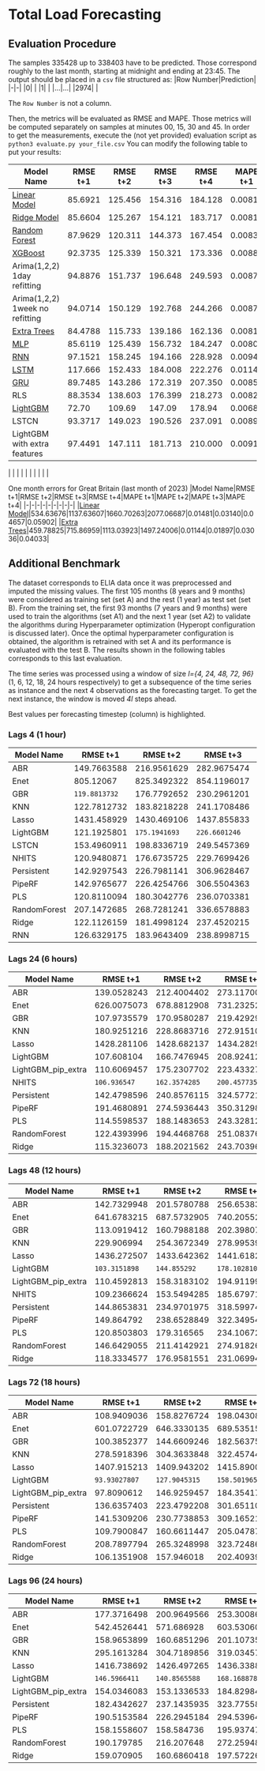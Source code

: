 # Total Load Forecasting
## Evaluation Procedure
The samples $335428$ up to $338403$ have to be predicted. Those correspond roughly to the last month, starting at midnight and ending at 23:45.
The output should be placed in a `csv` file structured as:
|Row Number|Prediction|
|-|-|
|0| |
|1| |
|...|...|
|2974| |

The `Row Number` is not a column.

Then, the metrics will be evaluated as RMSE and MAPE. Those metrics will be computed separately on samples at minutes 00, 15, 30 and 45.
In order to get the measurements, execute the (not yet provided) evaluation script as
`python3 evaluate.py your_file.csv`
You can modify the following table to put your results:

| Model Name                                    | RMSE t+1 | RMSE t+2 | RMSE t+3 | RMSE t+4 | MAPE t+1 | MAPE t+2 | MAPE t+3 | MAPE t+4 |
|-----------------------------------------------|----------|----------|----------|----------|----------|----------|----------|----------|
| [Linear Model](Models_Pascal/Linear.ipynb)    | 85.6921  | 125.456  | 154.316  | 184.128  | 0.00813  | 0.01175  | 0.01466  | 0.01754  |
| [Ridge Model](Models_Pascal/Linear.ipynb)     | 85.6604  | 125.267  | 154.121  | 183.717  | 0.00812  | 0.01173  | 0.01462  | 0.01751  |
| [Random Forest](Models_Pascal/Ensemble.ipynb) | 87.9629  | 120.311  | 144.373  | 167.454  | 0.00833  | 0.01122  | 0.01349  | 0.01574  |
| [XGBoost](Models_Pascal/Ensemble.ipynb)       | 92.3735  | 125.339  | 150.321  | 173.336  | 0.00888  | 0.01169  | 0.01389  | 0.01609  |
| Arima(1,2,2) 1day refitting                   | 94.8876  | 151.737  | 196.648  | 249.593  | 0.00879  | 0.01398  | 0.01845  | 0.02397  |
| Arima(1,2,2) 1week no refitting               | 94.0714  | 150.129  | 192.768  | 244.266  | 0.00873  | 0.01367  | 0.01778  | 0.02314  |
| [Extra Trees](Models_Pascal/Ensemble.ipynb)   | 84.4788  | 115.733  | 139.186  | 162.136  | 0.00814  | 0.01087  | 0.01304  | 0.01515  |
| [MLP](Models_Pascal/MLP_Tuning.ipynb)         | 85.6119  | 125.439  | 156.732  | 184.247  | 0.00801  | 0.01178  | 0.01471  | 0.01730  |
| [RNN](DeepLearningForecastingRNNs.ipynb)      | 97.1521  | 158.245  | 194.166  | 228.928  | 0.00947  | 0.01543  | 0.01865  | 0.02160  |
| [LSTM](DeepLearningForecastingRNNs.ipynb)     | 117.666  | 152.433  | 184.008  | 222.276  | 0.01143  | 0.01452  | 0.01757  | 0.02132  |
| [GRU](DeepLearningForecastingRNNs.ipynb)      | 89.7485  | 143.286  | 172.319  | 207.350  | 0.00850  | 0.01381  | 0.01676  | 0.01987  |
| RLS                                           | 88.3534  | 138.603  | 176.399  | 218.273  | 0.00826  | 0.01282  | 0.01650  | 0.02057  |
| [LightGBM](LightGBM_Lisbon3_2024.ipynb)       | 72.70    | 109.69   | 147.09   | 178.94   | 0.0068   | 0.0103   | 0.0137   | 0.0169   |
| LSTCN                                         | 93.3717  | 149.023  | 190.526  | 237.091  | 0.00893  | 0.01411  | 0.01834  | 0.02326  |
| LightGBM with extra features                  | 97.4491  | 147.111  | 181.713  | 210.000  | 0.00918  | 0.01375  | 0.01726  | 0.02009  |

| | | | | | | | | |

One month errors for Great Britain (last month of 2023)
|Model Name|RMSE t+1|RMSE t+2|RMSE t+3|RMSE t+4|MAPE t+1|MAPE t+2|MAPE t+3|MAPE t+4|
|-|-|-|-|-|-|-|-|-|
|[Linear Model](Models_Pascal/GBEvaluation.ipynb)|534.63676|1137.63607|1660.70263|2077.06687|0.01481|0.03140|0.04657|0.05902|
|[Extra Trees](Models_Pascal/GBEvaluation.ipynb)|459.78825|715.86959|1113.03923|1497.24006|0.01144|0.01897|0.03036|0.04033|

## Additional Benchmark

The dataset corresponds to ELIA data once it was preprocessed and imputed the missing values. The first 105 months 
(8 years and 9 months) were considered as training set (set A) and the rest (1 year) as test set (set B). From the training set, 
the first 93 months (7 years and 9 months) were used to train the algorithms (set A1) and the next 1 year (set A2) to validate 
the algorithms during Hyperparameter optimization (Hyperopt configuration is discussed later). Once the optimal hyperparameter configuration is obtained, the algorithm 
is retrained with set A and its performance is evaluated with the test B. The results shown in the following tables 
corresponds to this last evaluation.

The time series was processed using a window of size *l={4, 24, 48, 72, 96}* (1, 6, 12, 18, 24 hours respectively) to get a subsequence of the time series as instance and the 
next 4 observations as the forecasting target. To get the next instance, the window is moved *4l* steps ahead.

Best values per forecasting timestep (column) is highlighted.

### Lags 4 (1 hour)

| Model Name   | RMSE t+1      | RMSE t+2      | RMSE t+3      | RMSE t+4      | MAPE t+1      | MAPE t+2      | MAPE t+3      | MAPE t+4      |
|--------------|---------------|---------------|---------------|---------------|---------------|---------------|---------------|---------------|
| ABR          | 149.7663588   | 216.9561629   | 282.9675474   | 341.2898536   | 0.012696262   | 0.01917904    | 0.024749363   | 0.029844881   |
| Enet         | 805.12067     | 825.3492322   | 854.1196017   | 885.8410933   | 0.071598247   | 0.073763242   | 0.076626729   | 0.079662532   |
| GBR          | `119.8813732` | 176.7792652   | 230.2961201   | 281.2698089   | 0.009770161   | 0.015129321   | 0.019940721   | 0.024405835   |
| KNN          | 122.7812732   | 183.8218228   | 241.1708486   | 294.1097608   | 0.009957092   | 0.015514292   | 0.020589624   | 0.02512241    |
| Lasso        | 1431.458929   | 1430.469106   | 1437.855833   | 1443.481235   | 0.12158141    | 0.121603214   | 0.122242076   | 0.12304306    |
| LightGBM     | 121.1925801   | `175.1941693` | `226.6601246` | `276.9468668` | 0.009792854   | `0.014825221` | `0.019368965` | `0.023747315` |
| LSTCN        | 153.4960911   | 198.8336719   | 249.5457369   | 302.0305694   | 0.012600304   | 0.016623318   | 0.020923845   | 0.025443885   |
| NHITS        | 120.9480871   | 176.6735725   | 229.7699426   | 281.2862785   | 0.009765661   | 0.014957715   | 0.019756316   | 0.024196061   |
| Persistent   | 142.9297543   | 226.7981141   | 306.9628467   | 383.5750149   | 0.011655288   | 0.019273415   | 0.026429694   | 0.033318215   |
| PipeRF       | 142.9765677   | 226.4254766   | 306.5504363   | 382.3688243   | 0.011887619   | 0.019613771   | 0.026748552   | 0.033441327   |
| PLS          | 120.8110094   | 180.3042776   | 236.0703381   | 290.4696883   | `0.009678559` | 0.015132448   | 0.01994419    | 0.024645917   |
| RandomForest | 207.1472685   | 268.7281241   | 336.6578883   | 404.7777121   | 0.017176777   | 0.023441271   | 0.029662085   | 0.035824254   |
| Ridge        | 122.1126159   | 181.4998124   | 237.4520215   | 291.9484466   | 0.00982804    | 0.015294604   | 0.020135574   | 0.024843265   |
| RNN          | 126.6329175   | 183.9643409   | 238.8998715   | 291.8182698   | 0.010268488   | 0.01547342    | 0.020199682   | 0.024680977   |


### Lags 24 (6 hours)

| Model Name         | RMSE t+1     | RMSE t+2      | RMSE t+3      | RMSE t+4      | MAPE t+1      | MAPE t+2      | MAPE t+3      | MAPE t+4      |
|--------------------|--------------|---------------|---------------|---------------|---------------|---------------|---------------|---------------|
| ABR                | 139.0528243  | 212.4004402   | 273.1170053   | 328.636086    | 0.012169597   | 0.018057727   | 0.023454714   | 0.02823376    |
| Enet               | 626.0075073  | 678.8812908   | 731.2325276   | 783.1493299   | 0.056961149   | 0.06154771    | 0.06657339    | 0.071763522   |
| GBR                | 107.9735579  | 170.9580287   | 219.4292958   | 266.2327056   | 0.009220344   | 0.014133421   | 0.018151204   | 0.022042992   |
| KNN                | 180.9251216  | 228.8683716   | 272.9151027   | 315.8920748   | 0.015511635   | 0.019034726   | 0.022708668   | 0.026020288   |
| Lasso              | 1428.281106  | 1428.682137   | 1434.282917   | 1439.555034   | 0.12144781    | 0.121258535   | 0.122009092   | 0.122796661   |
| LightGBM           | 107.608104   | 166.7476945   | 208.9241248   | 250.4238132   | 0.009098713   | 0.013657047   | 0.01719472    | 0.0208455     |
| LightGBM_pip_extra | 110.6069457  | 175.2307702   | 223.4332781   | 270.8326254   | 0.009473177   | 0.014370403   | 0.018458176   | 0.02253039    |
| NHITS              | `106.936547` | `162.3574285` | `200.4577351` | `242.7527846` | `0.009065029` | `0.013223495` | `0.016439657` | `0.020083599` |
| Persistent         | 142.4798596  | 240.8576115   | 324.57721     | 407.4278393   | 0.01184973    | 0.019863537   | 0.02739097    | 0.034648358   |
| PipeRF             | 191.4680891  | 274.5936443   | 350.312982    | 427.8476879   | 0.016163168   | 0.023499999   | 0.030580763   | 0.037614254   |
| PLS                | 114.5598537  | 188.1483653   | 243.32812     | 299.8718054   | 0.009871744   | 0.015748957   | 0.020519889   | 0.025499514   |
| RandomForest       | 122.4393996  | 194.4468768   | 251.0837659   | 308.0790774   | 0.010576807   | 0.016267194   | 0.021004706   | 0.025918579   |
| Ridge              | 115.3236073  | 188.2021562   | 243.7039617   | 300.1214647   | 0.009942083   | 0.015802709   | 0.020513744   | 0.025506527   |

### Lags 48 (12 hours)

| Model Name         | RMSE t+1      | RMSE t+2     | RMSE t+3      | RMSE t+4      | MAPE t+1      | MAPE t+2      | MAPE t+3      | MAPE t+4     |
|--------------------|---------------|--------------|---------------|---------------|---------------|---------------|---------------|--------------|
| ABR                | 142.7329948   | 201.5780788  | 256.6538383   | 310.6597671   | 0.01167508    | 0.017436196   | 0.02241507    | 0.026873159  |
| Enet               | 641.6783215   | 687.5732905  | 740.2055214   | 788.4869014   | 0.058620538   | 0.061878709   | 0.066334511   | 0.070776666  |
| GBR                | 113.0919412   | 160.7988188  | 202.398073    | 239.0677171   | 0.009117468   | 0.013684927   | 0.017474897   | 0.020826198  |
| KNN                | 229.906994    | 254.3672349  | 278.9953945   | 306.0883148   | 0.019499966   | 0.021781373   | 0.024094305   | 0.02645779   |
| Lasso              | 1436.272507   | 1433.642362  | 1441.618223   | 1445.017432   | 0.12196638    | 0.121629971   | 0.122311842   | 0.123321677  |
| LightGBM           | `103.3151898` | `144.855292` | `178.1028108` | `215.0817916` | `0.008293836` | `0.012076173` | `0.014974196` | `0.01838854` |
| LightGBM_pip_extra | 110.4592813   | 158.3183102  | 194.9119953   | 233.4880581   | 0.008888442   | 0.013243492   | 0.016359913   | 0.019766536  |
| NHITS              | 109.2366624   | 153.5494285  | 185.679715    | 222.8547369   | 0.008894059   | 0.012915885   | 0.01566968    | 0.018973658  |
| Persistent         | 144.8653831   | 234.9701975  | 318.5997471   | 396.8535242   | 0.011783165   | 0.019834258   | 0.02712167    | 0.034210729  |
| PipeRF             | 149.864792    | 238.6528849  | 322.3495456   | 401.0603179   | 0.012223194   | 0.020256623   | 0.027592231   | 0.034409216  |
| PLS                | 120.8503803   | 179.316565   | 234.106728    | 287.0083628   | 0.009924076   | 0.015295215   | 0.019963055   | 0.024325218  |
| RandomForest       | 146.6429055   | 211.4142921  | 274.9182619   | 333.747158    | 0.012360768   | 0.018306387   | 0.023904708   | 0.029021125  |
| Ridge              | 118.3334577   | 176.9581551  | 231.0699492   | 282.8739517   | 0.009539638   | 0.015003187   | 0.0196562     | 0.024044317  |

### Lags 72 (18 hours)

| Model Name         | RMSE t+1      | RMSE t+2      | RMSE t+3      | RMSE t+4      | MAPE t+1      | MAPE t+2      | MAPE t+3      | MAPE t+4      |
|--------------------|---------------|---------------|---------------|---------------|---------------|---------------|---------------|---------------|
| ABR                | 108.9409036   | 158.8276724   | 198.0430831   | 237.1922996   | 0.009497188   | 0.013964239   | 0.017335767   | 0.020233107   |
| Enet               | 601.0722729   | 646.3330135   | 689.535159    | 732.0954298   | 0.053993558   | 0.058002637   | 0.062275235   | 0.066493923   |
| GBR                | 100.3852377   | 144.6609246   | 182.5637512   | 218.779494    | 0.008879519   | 0.012688017   | 0.015500348   | 0.018150304   |
| KNN                | 278.5918396   | 304.3633848   | 322.4574483   | 343.254066    | 0.024094659   | 0.02603951    | 0.027830069   | 0.030039766   |
| Lasso              | 1407.915213   | 1409.943202   | 1415.890099   | 1417.777673   | 0.119069622   | 0.119040909   | 0.119553318   | 0.119695152   |
| LightGBM           | `93.93027807` | `127.9045315` | `158.5019659` | `199.2810894` | `0.008163751` | `0.011102789` | `0.013721039` | `0.016779612` |
| LightGBM_pip_extra | 97.8090612    | 146.9259457   | 184.3541713   | 221.8573463   | 0.008588008   | 0.012874724   | 0.015633381   | 0.01859898    |
| Persistent         | 136.6357403   | 223.4792208   | 301.6511041   | 381.8901476   | 0.011836293   | 0.019341243   | 0.026076065   | 0.03319432    |
| PipeRF             | 141.5309206   | 230.7738853   | 309.1652181   | 390.7638044   | 0.012387144   | 0.020144762   | 0.026724928   | 0.033956942   |
| PLS                | 109.7900847   | 160.6611447   | 205.0478714   | 244.7273891   | 0.009506959   | 0.01402796    | 0.01746557    | 0.020437683   |
| RandomForest       | 208.7897794   | 265.3248998   | 323.7248662   | 389.4942457   | 0.017700163   | 0.023222821   | 0.028640204   | 0.034586349   |
| Ridge              | 106.1351908   | 157.946018    | 202.4093915   | 241.922406    | 0.009203941   | 0.013920247   | 0.017409343   | 0.020465755   |

### Lags 96 (24 hours)

| Model Name         | RMSE t+1      | RMSE t+2      | RMSE t+3      | RMSE t+4      | MAPE t+1      | MAPE t+2      | MAPE t+3      | MAPE t+4      |
|--------------------|---------------|---------------|---------------|---------------|---------------|---------------|---------------|---------------|
| ABR                | 177.3716498   | 200.9649566   | 253.3008621   | 294.7677751   | 0.012906552   | 0.017178804   | 0.021958894   | 0.025388082   |
| Enet               | 542.4526441   | 571.686928    | 603.5306071   | 632.3949974   | 0.049478109   | 0.052448152   | 0.055758744   | 0.058446425   |
| GBR                | 158.9653899   | 160.6851296   | 201.1073531   | 228.7685834   | 0.010298235   | 0.012813353   | 0.016607775   | 0.018834914   |
| KNN                | 295.1613284   | 304.7189856   | 319.0345748   | 329.4329967   | 0.025462625   | 0.026592867   | 0.027987634   | 0.029006558   |
| Lasso              | 1416.738692   | 1426.497265   | 1436.338882   | 1441.04838    | 0.120158366   | 0.12152215    | 0.12291089    | 0.123932641   |
| LightGBM           | `146.5966411` | `140.8565588` | `168.1688784` | `185.5501953` | `0.008983941` | `0.011013345` | `0.013497918` | `0.015444816` |
| LightGBM_pip_extra | 154.0346083   | 153.1336533   | 184.8298451   | 206.1386711   | 0.009772663   | 0.012348363   | 0.015450514   | 0.017946549   |
| Persistent         | 182.4342627   | 237.1435935   | 323.7755837   | 404.4736116   | 0.012730975   | 0.019952388   | 0.027636093   | 0.034655118   |
| PipeRF             | 190.5153584   | 226.2945184   | 294.5396456   | 361.5795547   | 0.013652471   | 0.019046648   | 0.024862174   | 0.030463994   |
| PLS                | 158.1558607   | 158.584736    | 195.9374767   | 221.8814247   | 0.009371503   | 0.011972523   | 0.015176825   | 0.0174278     |
| RandomForest       | 190.179785    | 216.207648    | 272.2594846   | 328.1407512   | 0.013624431   | 0.017983247   | 0.022928445   | 0.027642722   |
| Ridge              | 159.070905    | 160.6860418   | 197.5722688   | 223.3844548   | 0.009819136   | 0.012347566   | 0.015583662   | 0.017782134   |


